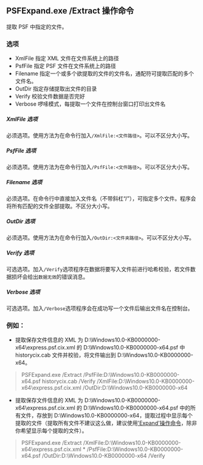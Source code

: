 ## PSFExpand.exe /Extract 操作命令
提取 PSF 中指定的文件。
### 选项
- XmlFile 指定 XML 文件在文件系统上的路径
- PsfFile 指定 PSF 文件在文件系统上的路径
- Filename 指定一个或多个欲提取的文件的文件名，通配符可提取匹配的多个文件名。
- OutDir 指定存储提取出文件的目录
- Verify 校验文件数据是否完好
- Verbose 啰嗦模式，每提取一个文件在控制台窗口打印出文件名
##### XmlFile 选项
必须选项。使用方法为在命令行加入`/XmlFile:<文件路径>`。可以不区分大小写。
##### PsfFile 选项
必须选项。使用方法为在命令行加入`/PsfFile:<文件路径>`。可以不区分大小写。
##### Filename 选项
必须选项。在命令行中直接加入文件名（不带斜杠“/”），可指定多个文件。程序会将所有匹配的文件全部提取。不区分大小写。
##### OutDir 选项
必须选项。使用方法为在命令行加入`/OutDir:<文件夹路径>`。可以不区分大小写。
##### Verify 选项
可选选项。加入`/Verify`选项程序在数据将要写入文件前进行哈希校验，若文件数据损坏会给出`数据无效`的错误消息。
##### Verbose 选项
可选选项。加入`/Verbose`选项程序会在成功写一个文件后输出文件名在控制台。
### 例如：
- 提取保存文件信息的 XML 为 D:\Windows10.0-KB0000000-x64\express.psf.cix.xml 的 D:\Windows10.0-KB0000000-x64.psf 中 historycix.cab 文件并校验，将文件输出到 D:\Windows10.0-KB0000000-x64。
>PSFExpand.exe /Extract /PsfFile:D:\Windows10.0-KB0000000-x64.psf historycix.cab /Verify /XmlFile:D:\Windows10.0-KB0000000-x64\express.psf.cix.xml /OutDir:D:\Windows10.0-KB0000000-x64

- 提取保存文件信息的 XML 为 D:\Windows10.0-KB0000000-x64\express.psf.cix.xml 的 D:\Windows10.0-KB0000000-x64.psf 中的所有文件，存放到 D:\Windows10.0-KB0000000-x64，提取过程中显示每个提取的文件（提取所有文件不建议这么做，建议使用['Expand'操作命令](Expand_zh-Hans.md)，除非你希望显示每个提取的文件）。
>PSFExpand.exe /Extract /XmlFile:D:\Windows10.0-KB0000000-x64\express.psf.cix.xml * /PsfFile:D:\Windows10.0-KB0000000-x64.psf /OutDir:D:\Windows10.0-KB0000000-x64 /Verify
